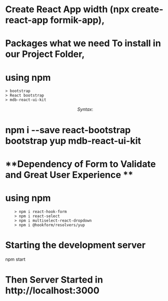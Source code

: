 <!-- Procedure -->
# Create React App width (npx create-react-app formik-app),
# Packages what we need To install in our Project Folder,

#    **using npm**
    > bootstrap
    > React bootstrap
    > mdb-react-ui-kit
   $$ Syntax:$$
   # npm i --save react-bootstrap bootstrap yup mdb-react-ui-kit  
    
#    **Dependency of Form to Validate and Great User Experience **

#    **using npm**
        > npm i react-hook-form
        > npm i react-select
        > npm i multiselect-react-dropdown
        > npm i @hookform/resolvers/yup

 # Starting the development server
npm start
# Then Server Started in http://localhost:3000  

















